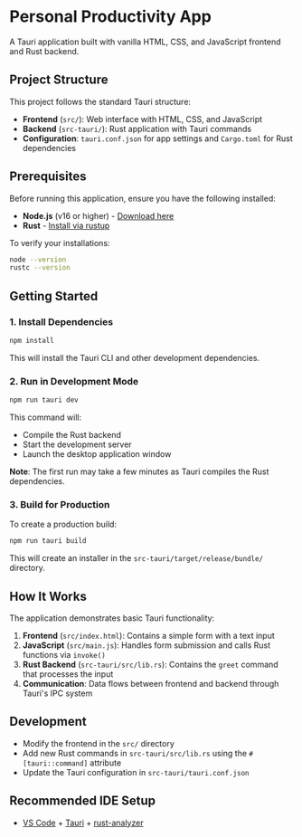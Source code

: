 # Personal Productivity App

A Tauri application built with vanilla HTML, CSS, and JavaScript frontend and Rust backend.

## Project Structure

This project follows the standard Tauri structure:

- **Frontend** (`src/`): Web interface with HTML, CSS, and JavaScript
- **Backend** (`src-tauri/`): Rust application with Tauri commands
- **Configuration**: `tauri.conf.json` for app settings and `Cargo.toml` for Rust dependencies

## Prerequisites

Before running this application, ensure you have the following installed:

- **Node.js** (v16 or higher) - [Download here](https://nodejs.org/)
- **Rust** - [Install via rustup](https://rustup.rs/)

To verify your installations:
```bash
node --version
rustc --version
```

## Getting Started

### 1. Install Dependencies

```bash
npm install
```

This will install the Tauri CLI and other development dependencies.

### 2. Run in Development Mode

```bash
npm run tauri dev
```

This command will:
- Compile the Rust backend
- Start the development server
- Launch the desktop application window

**Note**: The first run may take a few minutes as Tauri compiles the Rust dependencies.

### 3. Build for Production

To create a production build:

```bash
npm run tauri build
```

This will create an installer in the `src-tauri/target/release/bundle/` directory.

## How It Works

The application demonstrates basic Tauri functionality:

1. **Frontend** (`src/index.html`): Contains a simple form with a text input
2. **JavaScript** (`src/main.js`): Handles form submission and calls Rust functions via `invoke()`
3. **Rust Backend** (`src-tauri/src/lib.rs`): Contains the `greet` command that processes the input
4. **Communication**: Data flows between frontend and backend through Tauri's IPC system

## Development

- Modify the frontend in the `src/` directory
- Add new Rust commands in `src-tauri/src/lib.rs` using the `#[tauri::command]` attribute
- Update the Tauri configuration in `src-tauri/tauri.conf.json`

## Recommended IDE Setup

- [VS Code](https://code.visualstudio.com/) + [Tauri](https://marketplace.visualstudio.com/items?itemName=tauri-apps.tauri-vscode) + [rust-analyzer](https://marketplace.visualstudio.com/items?itemName=rust-lang.rust-analyzer)
